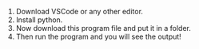 1. Download VSCode or any other editor.
2. Install python.
3. Now download this program file and put it in a folder.
4. Then run the program and you will see the output!
